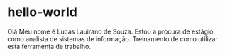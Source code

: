 # hello-world

Olá Meu nome é Lucas Lauirano de Souza.
Estou a procura de estágio como analista de sistemas de informação.
Treinamento de como utilizar esta ferramenta de trabalho.
